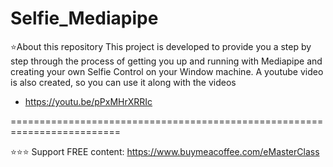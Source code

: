 # Selfie_Mediapipe

⭐️About this repository
This project is developed to provide you a step by step through the process of getting you up and running with Mediapipe and creating your own Selfie Control on your Window machine.
A youtube video is also created, so you can use it along with the videos 

- https://youtu.be/pPxMHrXRRIc

=========================================================================

⭐️⭐️⭐️
Support FREE content: https://www.buymeacoffee.com/eMasterClass<br>
